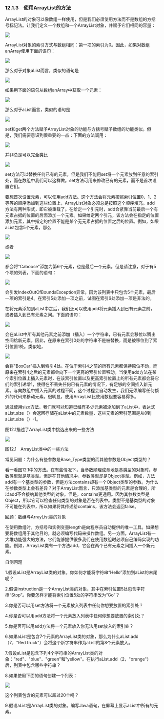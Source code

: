    

### 12.1.3　使用ArrayList的方法

ArrayList的对象可以像数组一样使用，但是我们必须使用方法而不是数组的方括号标记法。让我们定义一个数组和一个ArrayList对象，并赋予它们相同的容量：

![](0-Assets/Epubook/程序员编程语言经典合集（计算机科学丛书5册套装），javapython编程语言含经典教材龙书《编译原理》%20(Bruce%20Eckel%20%20Alfred%20V.%20Aho%20%20Monica%20S.%20Lam%20etc.)%20(Z-Library)/images/image11333.jpeg)

ArrayList对象的索引方式与数组相同：第一项的索引为0。因此，如果对数组anArray使用下面的语句：

![](../Images/image11334.gif)

那么对于对象aList而言，类似的语句是

![](../Images/image11335.gif)

如果用下面的语句从数组anArray中获取一个元素：

![](../Images/image11336.gif)

那么对于aList而言，类似的语句是

![](../Images/image11337.gif)

set和get两个方法赋予ArrayList对象的功能与方括号赋予数组的功能类似。但是，我们需要意识到很重要的一点：下面的方法调用：

![](../Images/image11338.gif)

并非总是可以完全类比

![](../Images/image11339.gif)

set方法可以替换任何已有的元素，但是我们不能用set将一个元素放到任意的索引处，而在数组中我们可以这样做。set方法可用来修改已有的元素，而不是首次设置它们。

要想首次设置元素，可以使用add方法。这个方法会将元素按照索引位置0、1、2等等的顺序添加到这些位置上，ArrayList对象必须总是按照这个顺序填充。add方法有两种形式，即它被重载了。在给定一个引元时，add会紧靠当前最后一个有元素占据的位置的后面添加一个元素。如果给定两个引元，该方法会在指定的位置添加元素，其中指定的位置不能是某个无元素占据的位置之后的位置。例如，如果aList包含5个元素，那么

![](../Images/image11340.gif)

或者

![](../Images/image11341.gif)

都会将"Caboose"添加为第6个元素，也是最后一个元素。但是请注意，对于有5个项的列表，下面的语句：

![](../Images/image11342.gif)

会引发IndexOutOfBoundsException异常。因为该列表中只包含5个元素，最后一项的索引是4。在索引5处添加一项之前，试图在索引6处添加一项是非法的。

在将元素添加到aList中之后，我们还可以使用add将元素插入到已有元素之前，或者插入到已有元素之间。下面的语句：

![](../Images/image11343.gif)

会在aList中所有其他元素之前添加（插入）一个字符串，已有元素会移位以腾出空间给新元素。因此，在原来在索引0处的字符串不是被替换，而是被移位到了索引位置1处。类似地，

![](../Images/image11344.gif)

会将"BoxCar"插入到索引4处。在位于索引4之前的所有元素都保持原位不动，而原来在索引4之后的元素都会向下一个更高的索引位置移动。当使用add方法在某个索引位置上插入元素时，在该索引位置以及更高索引位置上的所有元素都会将它们的索引递增1，使得在不丢失任何已有元素的情况下，有足够的空间插入新元素。与向数组中插入元素的过程不同，这个过程会自动发生，我们无须编写任何额外的代码来移动元素。很明显，使用ArrayList比使用数组要容易得多。

通过使用size方法，我们就可以知道已经有多少元素被添加到了aList中，表达式aList.size（）会返回存储在aList中的元素数量，这些元素的索引范围是从0到aList.size（）-1。

图12.1描述了ArrayList类中挑选出来的一些方法

![](0-Assets/Epubook/程序员编程语言经典合集（计算机科学丛书5册套装），javapython编程语言含经典教材龙书《编译原理》%20(Bruce%20Eckel%20%20Alfred%20V.%20Aho%20%20Monica%20S.%20Lam%20etc.)%20(Z-Library)/images/image11345.jpeg)

图12.1　ArrayList类中的一些方法

常见问题：为什么有些参数是Base_Type类型的而其他参数是Object类型的？

看一看图12.1中的方法。在有些情况下，当参数顺理成章地是基类型的对象时，参数类型就是基类型。但是在其他情况中，参数类型却是Object类型。例如，方法add有一个基类型的参数，但是方法contains却有一个Object类型的参数。为什么在参数类型上会有差异？对于ArrayList而言，只添加基类型的元素是合理的，所以add不会接纳其他类型的对象。但是，contains更通用。因为其参数类型是Object，所以它可以检查任何类型的对象是否在列表中。类型不是基类型的对象不可能在列表中，所以如果将其传递给contains，该方法会返回false。

回顾：数组与ArrayList类的对象

在使用数组时，方括号和实例变量length是向程序员自动提供的唯一工具。如果想要将数组用于其他目的，就必须编写代码来操作数组。另一方面，ArrayList有一大堆功能强大的方法，它们能够提供很多我们在使用数组时必须自己编码实现的功能。例如，ArrayList类有一个方法add，它会在两个已有元素之间插入一个新元素。

自测问题

1.假设aList是ArrayList<String>类的对象。你如何才能将字符串“Hello”添加到aList的末尾呢？

2.假设instruction是一个ArrayList<String>类的对象，其中在索引位置5处包含字符串“Stop”。你要怎样才能将索引位置5处的字符串改为“Go”？

3.你是否可以用set方法将一个元素放入列表中任何你想要放置的索引处？

4.你是否可以用add方法将一个元素放入列表中任何你想要放置的索引处？

5.你是否可以用add方法将一个元素放入你无法用set放入的索引处？

6.如果aList是包含7个元素的ArrayList<String>类的对象，那么为什么aList.add（7，"Red truck"）会将这个新字符串作为aList的第8个元素放入。

7.假设aList是包含下列4个字符串的ArrayList<String>类的对象："red"、"blue"、"green"和"yellow"。在执行aList.add（2，"orange"）后，列表中包含哪些字符串？

8.如果使用下面的语句创建一个列表：

![](0-Assets/Epubook/程序员编程语言经典合集（计算机科学丛书5册套装），javapython编程语言含经典教材龙书《编译原理》%20(Bruce%20Eckel%20%20Alfred%20V.%20Aho%20%20Monica%20S.%20Lam%20etc.)%20(Z-Library)/images/image11346.jpeg)

这个列表包含的元素可以超过20个吗？

9.假设aList是ArrayList<String>类的对象。编写Java语句，在屏幕上显示aList中所有的元素。
